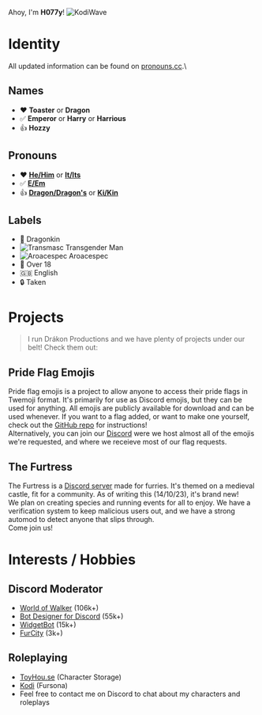 Ahoy, I'm **H077y**! ![KodiWave](https://cdn.discordapp.com/emojis/1155875668777775326.webp?size=24)

# Identity
All updated information can be found on [pronouns.cc](https://pronouns.cc/@Dragon).\
## Names
- ❤️ **Toaster** or **Dragon**
- ✅ **Emperor** or **Harry** or **Harrious**
- 👍 **Hozzy**
## Pronouns
- ❤️ **[He/Him](https://en.pronouns.page/he)** or **[It/Its](https://en.pronouns.page/it)**
- ✅ **[E/Em](https://en.pronouns.page/e)**
- 👍 **[Dragon/Dragon's](https://en.pronouns.page/:dragon)** or **[Ki/Kin](https://en.pronouns.page/ki)**
## Labels
- 🐉 Dragonkin
- ![Transmasc](https://cdn.discordapp.com/emojis/1017100845059407952.webp?size=24) Transgender Man
- ![Aroacespec](https://cdn.discordapp.com/emojis/1062750642113871892.gif?size=24) Aroacespec
- 🧑 Over 18
- 🇬🇧 English
- 🔒 Taken
# Projects
> I run Drákon Productions and we have plenty of projects under our belt! Check them out:
## Pride Flag Emojis
Pride flag emojis is a project to allow anyone to access their pride flags in Twemoji format. It's primarily for use as Discord emojis, but they can be used for anything. All emojis are publicly available for download and can be used whenever. If you want to a flag added, or want to make one yourself, check out the [GitHub repo](https://github.com/H077y/pride-flag-emojis) for instructions!\
Alternatively, you can join our [Discord](https://discord.gg/8w6uVTEnJJ) were we host almost all of the emojis we're requested, and where we receieve most of our flag requests.
## The Furtress
The Furtress is a [Discord server](https://discord.gg/8nrC3vDa7g) made for furries. It's themed on a medieval castle, fit for a community. As of writing this (14/10/23), it's brand new!\
We plan on creating species and running events for all to enjoy. We have a verification system to keep malicious users out, and we have a strong automod to detect anyone that slips through.\
Come join us!
# Interests / Hobbies
## Discord Moderator
- [World of Walker](https://discord.gg/alanwalker) (106k+)
- [Bot Designer for Discord](https://discord.gg/botdesigner) (55k+)
- [WidgetBot](https://discord.gg/sXPfjFp) (15k+)
- [FurCity](https://discord.gg/awoo) (3k+)
## Roleplaying
- [ToyHou.se](https://toyhou.se/H077y) (Character Storage)
- [Kodi](https://toyhou.se/23340520.kodi) (Fursona)
- Feel free to contact me on Discord to chat about my characters and roleplays
